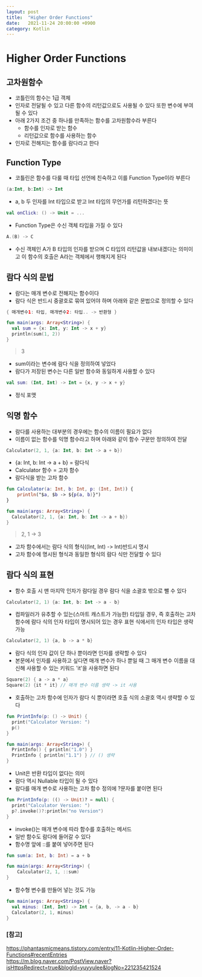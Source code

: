 ```yaml
---
layout: post
title:  "Higher Order Functions"
date:   2021-11-24 20:00:00 +0900
category: Kotlin
---
```


# Higher Order Functions

## 고차원함수

- 코틀린의 함수는 1급 객체
- 인자로 전달될 수 있고 다른 함수의 리턴값으로도 사용될 수 있다 또한 변수에 부여될 수 있다
- 아래 2가지 조건 중 하나를 만족하는 함수를 고차원함수라 부른다
    * 함수를 인자로 받는 함수
    * 리턴값으로 함수를 사용하는 함수
- 인자로 전해지는 함수를 람다라고 한다

## Function Type

- 코틀린은 함수를 다룰 때 타입 선언에 친숙하고 이를 Function Type이라 부른다

```kotlin
(a:Int, b:Int) -> Int
```

- a, b 두 인자를 Int 타입으로 받고 Int 타입의 무언가를 리턴하겠다는 뜻

```kotlin
val onClick: () -> Unit = ...
```

- Function Type은 수신 객체 타입을 가질 수 있다

```kotlin
A.(B) -> C
```

- 수신 객체인 A가 B 타입의 인자를 받으며 C 타입의 리턴값을 내보내겠다는 의미이고
  이 함수의 호출은 A라는 객체에서 행해지게 된다

## 람다 식의 문법

- 람다는 매개 변수로 전해지는 함수이다
- 람다 식은 반드시 중괄호로 묶여 있어야 하며 아래와 같은 문법으로 정의할 수 있다

```kotlin
{ 매개변수1: 타입, 매개변수2: 타입.. -> 반환형 }
```

```kotlin
fun main(args: Array<String>) {
  val sum = {x: Int, y: Int -> x + y}
  println(sum(1, 2))
}
```

> 3

- sum이라는 변수에 람다 식을 정의하여 넣었다
- 람다가 저장된 변수는 다른 일반 함수와 동일하게 사용할 수 있다

```kotlin
val sum: (Int, Int) -> Int = {x, y -> x + y}
```

- 정식 포맷

## 익명 함수

- 람다를 사용하는 대부분의 경우에는 함수의 이름이 필요가 없다
- 이름이 없는 함수를 익명 함수라고 하며 아래와 같이 함수 구문만 정의하여 전달

```kotlin
Calculator(2, 1, {a: Int, b: Int -> a + b})
```

- {a: Int, b: Int -> a + b} = 람다식
- Calculator 함수 = 고차 함수
- 람다식을 받는 고차 함수

```kotlin
fun Calculator(a: Int, b: Int, p: (Int, Int)) {
    println("$a, $b -> ${p(a, b)}")
}

fun main(args: Array<String>) {
  Calculator(2, 1, {a: Int, b: Int -> a + b})
}
```

> 2, 1 -> 3

- 고차 함수에서는 람다 식의 형식((Int, Int) -> Int)반드시 명시
- 고차 함수에 명시된 형식과 동일한 형식의 람다 식만 전달할 수 있다

## 람다 식의 표현

- 함수 호출 시 맨 마지막 인자가 람다일 경우 람다 식을 소괄호 밖으로 뺄 수 있다

```kotlin
Calculator(2, 1) {a: Int, b: Int -> a - b}
```

- 컴파일러가 유추할 수 있는(스마트 캐스트가 가능한) 타입일 경우,
  즉 호출하는 고차 함수에 람다 식의 인자 타입이 명시되어 있는 경우 표현 식에서의 인자 타입은 생략 가능
  
```kotlin
Calculator(2, 1) {a, b -> a * b}
```

- 람다 식의 인자 값이 단 하나 뿐이라면 인자를 생략할 수 있다
- 본문에서 인자를 사용하고 싶다면 매개 변수가 하나 뿐일 때
  그 매개 변수 이름을 대신해 사용할 수 있는 키워드 'it'을 사용하면 된다
  
```kotlin
Square(2) { a -> a * a}
Square(2) {it * it} // 매개 변수 이름 생략 -> it 사용
```

- 호출하는 고차 함수에 인자가 람다 식 뿐이라면 호출 식의 소괄호 역시 생략할 수 있다

```kotlin
fun PrintInfo(p: () -> Unit) {
  print("Calculator Version: ")
  p()
}

fun main(args: Array<String>) {
  PrintInfo() { println("1.0") }
  PrintInfo { println("1.1") } // () 생략
}
```

- Unit은 반환 타입이 없다는 의미
- 람다 역시 Nullable 타입이 될 수 있다
- 람다를 매개 변수로 사용하는 고차 함수 정의에 ?문자를 붙이면 된다

```kotlin
fun PrintInfo(p: (() -> Unit)? = null) {
  print("Calculator Version: ")
  p?.invoke()?:println("no Version")
}
```

- invoke()는 매개 변수에 따라 함수를 호출하는 메서드
- 일반 함수도 람다에 들어갈 수 있다
- 함수명 앞에 ::를 붙여 넣어주면 된다

```kotlin
fun sum(a: Int, b: Int) = a + b

fun main(args: Array<String>) {
    Calculator(2, 1, ::sum)
}
```

- 함수형 변수를 만들어 넣는 것도 가능

```kotlin
fun main(args: Array<String>) {
  val minus: (Int, Int) -> Int = {a, b, -> a - b}
  Calculator(2, 1, minus)
}
```

### [참고]
<https://phantasmicmeans.tistory.com/entry/11-Kotlin-Higher-Order-Functions#recentEntries> <br>
<https://m.blog.naver.com/PostView.naver?isHttpsRedirect=true&blogId=yuyyulee&logNo=221235421524>